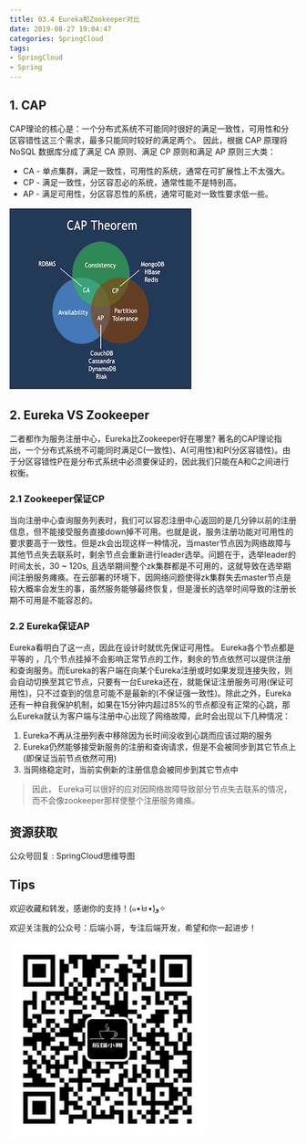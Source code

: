 ```yaml
---
title: 03.4 Eureka和Zookeeper对比
date: 2019-08-27 19:04:47
categories: SpringCloud
tags:
- SpringCloud
- Spring
---
```


## 1. CAP
CAP理论的核心是：一个分布式系统不可能同时很好的满足一致性，可用性和分区容错性这三个需求，最多只能同时较好的满足两个。 
因此，根据 CAP 原理将 NoSQL 数据库分成了满足 CA 原则、满足 CP 原则和满足 AP 原则三大类：
 
- CA - 单点集群，满足一致性，可用性的系统，通常在可扩展性上不太强大。 
- CP - 满足一致性，分区容忍必的系统，通常性能不是特别高。 
- AP - 满足可用性，分区容忍性的系统，通常可能对一致性要求低一些。 

<!--more-->

![](https://raw.githubusercontent.com/lujiahao0708/PicRepo/master/blogPic/SpringCloud/%E5%B0%9A%E7%A1%85%E8%B0%B7-SpringCloud%E6%95%99%E7%A8%8B/03.4%20Eureka%E5%92%8CZookeeper%E5%AF%B9%E6%AF%94/1.cap.png)

## 2. Eureka VS Zookeeper
二者都作为服务注册中心，Eureka比Zookeeper好在哪里?
著名的CAP理论指出，一个分布式系统不可能同时满足C(一致性)、A(可用性)和P(分区容错性)。由于分区容错性P在是分布式系统中必须要保证的，因此我们只能在A和C之间进行权衡。 
  
### 2.1 Zookeeper保证CP 
当向注册中心查询服务列表时，我们可以容忍注册中心返回的是几分钟以前的注册信息，但不能接受服务直接down掉不可用。也就是说，服务注册功能对可用性的要求要高于一致性。但是zk会出现这样一种情况，当master节点因为网络故障与其他节点失去联系时，剩余节点会重新进行leader选举。问题在于，选举leader的时间太长，30 ~ 120s, 且选举期间整个zk集群都是不可用的，这就导致在选举期间注册服务瘫痪。在云部署的环境下，因网络问题使得zk集群失去master节点是较大概率会发生的事，虽然服务能够最终恢复，但是漫长的选举时间导致的注册长期不可用是不能容忍的。 
  
### 2.2 Eureka保证AP 
Eureka看明白了这一点，因此在设计时就优先保证可用性。 Eureka各个节点都是平等的 ，几个节点挂掉不会影响正常节点的工作，剩余的节点依然可以提供注册和查询服务。而Eureka的客户端在向某个Eureka注册或时如果发现连接失败，则会自动切换至其它节点，只要有一台Eureka还在，就能保证注册服务可用(保证可用性)，只不过查到的信息可能不是最新的(不保证强一致性)。除此之外，Eureka还有一种自我保护机制，如果在15分钟内超过85%的节点都没有正常的心跳，那么Eureka就认为客户端与注册中心出现了网络故障，此时会出现以下几种情况：  
1. Eureka不再从注册列表中移除因为长时间没收到心跳而应该过期的服务  
2. Eureka仍然能够接受新服务的注册和查询请求，但是不会被同步到其它节点上(即保证当前节点依然可用)  
3. 当网络稳定时，当前实例新的注册信息会被同步到其它节点中 
  
> 因此， Eureka可以很好的应对因网络故障导致部分节点失去联系的情况，而不会像zookeeper那样使整个注册服务瘫痪。 

## 资源获取
公众号回复 : SpringCloud思维导图

## Tips
欢迎收藏和转发，感谢你的支持！(๑•̀ㅂ•́)و✧ 

欢迎关注我的公众号：后端小哥，专注后端开发，希望和你一起进步！

![](https://raw.githubusercontent.com/lujiahao0708/PicRepo/master/%E5%85%AC%E4%BC%97%E5%8F%B7%E4%BA%8C%E7%BB%B4%E7%A0%81.jpg)

